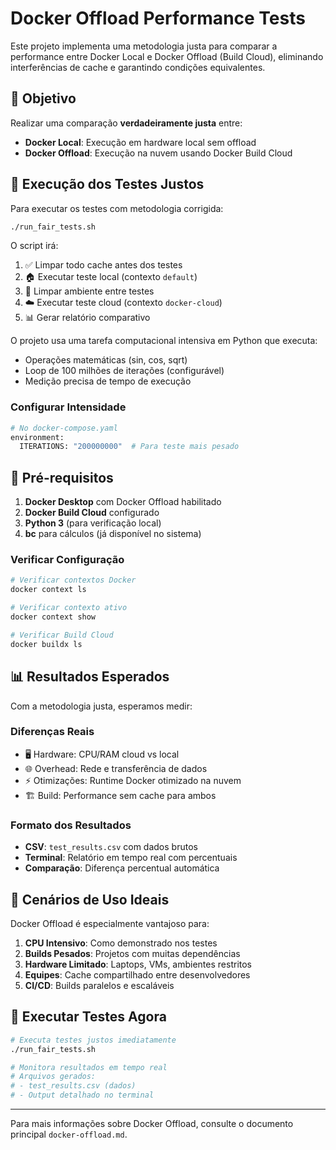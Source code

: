 # Docker Offload Performance Tests

Este projeto implementa uma metodologia justa para comparar a performance entre Docker Local e Docker Offload (Build Cloud), eliminando interferências de cache e garantindo condições equivalentes.

## 🎯 Objetivo

Realizar uma comparação **verdadeiramente justa** entre:
- **Docker Local**: Execução em hardware local sem offload
- **Docker Offload**: Execução na nuvem usando Docker Build Cloud

## 🚀 Execução dos Testes Justos

Para executar os testes com metodologia corrigida:

```bash
./run_fair_tests.sh
```

O script irá:
1. ✅ Limpar todo cache antes dos testes
2. 🏠 Executar teste local (contexto `default`)
3. 🧹 Limpar ambiente entre testes
4. ☁️ Executar teste cloud (contexto `docker-cloud`)
5. 📊 Gerar relatório comparativo


O projeto usa uma tarefa computacional intensiva em Python que executa:
- Operações matemáticas (sin, cos, sqrt)
- Loop de 100 milhões de iterações (configurável)
- Medição precisa de tempo de execução

### Configurar Intensidade
```bash
# No docker-compose.yaml
environment:
  ITERATIONS: "200000000"  # Para teste mais pesado
```

## 🔧 Pré-requisitos

1. **Docker Desktop** com Docker Offload habilitado
2. **Docker Build Cloud** configurado
3. **Python 3** (para verificação local)
4. **bc** para cálculos (já disponível no sistema)

### Verificar Configuração
```bash
# Verificar contextos Docker
docker context ls

# Verificar contexto ativo
docker context show

# Verificar Build Cloud
docker buildx ls
```

## 📊 Resultados Esperados

Com a metodologia justa, esperamos medir:

### **Diferenças Reais**
- 🖥️ Hardware: CPU/RAM cloud vs local
- 🌐 Overhead: Rede e transferência de dados
- ⚡ Otimizações: Runtime Docker otimizado na nuvem
- 🏗️ Build: Performance sem cache para ambos

### **Formato dos Resultados**
- **CSV**: `test_results.csv` com dados brutos
- **Terminal**: Relatório em tempo real com percentuais
- **Comparação**: Diferença percentual automática

## 🎯 Cenários de Uso Ideais

Docker Offload é especialmente vantajoso para:

1. **CPU Intensivo**: Como demonstrado nos testes
2. **Builds Pesados**: Projetos com muitas dependências
3. **Hardware Limitado**: Laptops, VMs, ambientes restritos
4. **Equipes**: Cache compartilhado entre desenvolvedores
5. **CI/CD**: Builds paralelos e escaláveis

## 🚀 Executar Testes Agora

```bash
# Executa testes justos imediatamente
./run_fair_tests.sh

# Monitora resultados em tempo real
# Arquivos gerados:
# - test_results.csv (dados)
# - Output detalhado no terminal
```

---

Para mais informações sobre Docker Offload, consulte o documento principal `docker-offload.md`.
